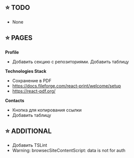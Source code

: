 ## ⭐️ TODO

- None

## ⭐️ PAGES

**Profile**
- Добавить секцию с репозиториями. Добавить таблицу

**Technologies Stack**
- Сохранение в PDF
- https://docs.fileforge.com/react-print/welcome/setup
- https://react-pdf.org/

**Contacts**
- Кнопка для копирования ссылки
- Добавить таблицу

## ⭐️ ADDITIONAL

- Добавить TSLint
- Warning: browsecSiteContentScript: data is not for auth
